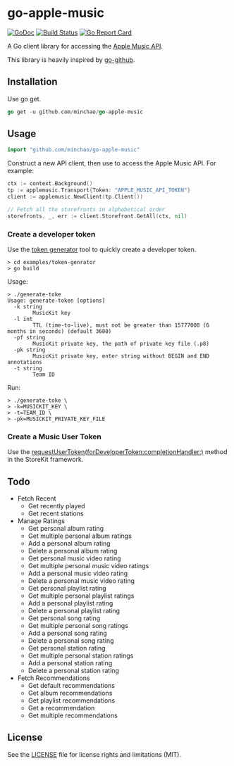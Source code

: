# go-apple-music

[![GoDoc](https://godoc.org/github.com/minchao/go-apple-music?status.svg)](https://godoc.org/github.com/minchao/go-apple-music)
[![Build Status](https://travis-ci.org/minchao/go-apple-music.svg?branch=master)](https://travis-ci.org/minchao/go-apple-music)
[![Go Report Card](https://goreportcard.com/badge/github.com/minchao/go-apple-music)](https://goreportcard.com/report/github.com/minchao/go-apple-music)

A Go client library for accessing the [Apple Music API][].

This library is heavily inspired by [go-github][].

## Installation

Use go get.

```go
go get -u github.com/minchao/go-apple-music
```

## Usage

```go
import "github.com/minchao/go-apple-music"
```

Construct a new API client, then use to access the Apple Music API. For example:

```go
ctx := context.Background()
tp := applemusic.Transport{Token: "APPLE_MUSIC_API_TOKEN"}
client := applemusic.NewClient(tp.Client())

// Fetch all the storefronts in alphabetical order
storefronts, _, err := client.Storefront.GetAll(ctx, nil)
```

### Create a developer token

Use the [token generator](examples/token-generator) tool to quickly create a developer token.

    > cd examples/token-genrator
    > go build

Usage:

    > ./generate-toke
    Usage: generate-token [options]
      -k string
            MusicKit key
      -l int
            TTL (time-to-live), must not be greater than 15777000 (6 months in seconds) (default 3600)
      -pf string
            MusicKit private key, the path of private key file (.p8)
      -pk string
            MusicKit private key, enter string without BEGIN and END annotations
      -t string
            Team ID

Run:

    > ./generate-toke \
    > -k=MUSICKIT_KEY \
    > -t=TEAM_ID \
    > -pk=MUSICKIT_PRIVATE_KEY_FILE

### Create a Music User Token

Use the [requestUserToken(forDeveloperToken:completionHandler:)][] method in the StoreKit framework.

## Todo

* Fetch Recent
  * Get recently played
  * Get recent stations
* Manage Ratings
  * Get personal album rating
  * Get multiple personal album ratings
  * Add a personal album rating
  * Delete a personal album rating
  * Get personal music video rating
  * Get multiple personal music video ratings
  * Add a personal music video rating
  * Delete a personal music video rating
  * Get personal playlist rating
  * Get multiple personal playlist ratings
  * Add a personal playlist rating
  * Delete a personal playlist rating
  * Get personal song rating
  * Get multiple personal song ratings
  * Add a personal song rating
  * Delete a personal song rating
  * Get personal station rating
  * Get multiple personal station ratings
  * Add a personal station rating
  * Delete a personal station rating
* Fetch Recommendations
  * Get default recommendations
  * Get album recommendations
  * Get playlist recommendations
  * Get a recommendation
  * Get multiple recommendations

## License

See the [LICENSE](LICENSE) file for license rights and limitations (MIT).

[Apple Music API]: https://developer.apple.com/library/content/documentation/NetworkingInternetWeb/Conceptual/AppleMusicWebServicesReference/
[go-github]: https://github.com/google/go-github
[requestUserToken(forDeveloperToken:completionHandler:)]: https://developer.apple.com/documentation/storekit/skcloudservicecontroller/2909079-requestusertokenfordevelopertoke